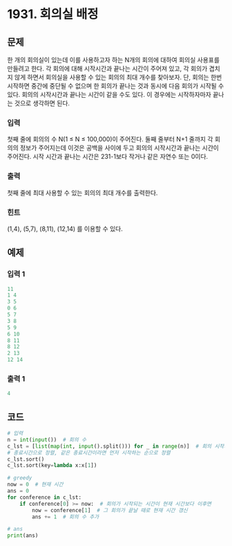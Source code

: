 #  1931. 회의실 배정

## 문제

한 개의 회의실이 있는데 이를 사용하고자 하는 N개의 회의에 대하여 회의실 사용표를 만들려고 한다. 각 회의에 대해 시작시간과 끝나는 시간이 주어져 있고, 각 회의가 겹치지 않게 하면서 회의실을 사용할 수 있는 회의의 최대 개수를 찾아보자. 단, 회의는 한번 시작하면 중간에 중단될 수 없으며 한 회의가 끝나는 것과 동시에 다음 회의가 시작될 수 있다. 회의의 시작시간과 끝나는 시간이 같을 수도 있다. 이 경우에는 시작하자마자 끝나는 것으로 생각하면 된다.



### 입력

첫째 줄에 회의의 수 N(1 ≤ N ≤ 100,000)이 주어진다. 둘째 줄부터 N+1 줄까지 각 회의의 정보가 주어지는데 이것은 공백을 사이에 두고 회의의 시작시간과 끝나는 시간이 주어진다. 시작 시간과 끝나는 시간은 231-1보다 작거나 같은 자연수 또는 0이다.

### 출력

첫째 줄에 최대 사용할 수 있는 회의의 최대 개수를 출력한다.

### 힌트

(1,4), (5,7), (8,11), (12,14) 를 이용할 수 있다.



## 예제

### 입력 1

```python
11
1 4
3 5
0 6
5 7
3 8
5 9
6 10
8 11
8 12
2 13
12 14
```

### 출력 1

```python
4
```





## 코드

```python
# 입력
n = int(input())  # 회의 수
c_lst = [list(map(int, input().split())) for _ in range(n)]  # 회의 시작시간, 끝나는 시간
# 종료시간으로 정렬, 같은 종료시간이라면 먼저 시작하는 순으로 정렬
c_lst.sort()
c_lst.sort(key=lambda x:x[1])

# greedy
now = 0  # 현재 시간
ans = 0
for conference in c_lst:
    if conference[0] >= now:  # 회의가 시작되는 시간이 현재 시간보다 이후면
        now = conference[1]  # 그 회의가 끝날 때로 현재 시간 갱신
        ans += 1  # 회의 수 추가

# ans
print(ans)
```

